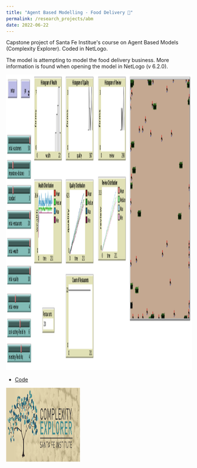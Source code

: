 ```yaml
---
title: "Agent Based Modelling - Food Delivery 🍱"
permalink: /research_projects/abm
date: 2022-06-22
---
```


Capstone project of Santa Fe Institue's course on Agent Based Models (Complexity Explorer). Coded in NetLogo.

The model is attempting to model the food delivery business. More information is found when opening the model in NetLogo (v 6.2.0).


<center><img src="/images/research_projects/netlogo.png" width="800" height="800" /></center>


* [Code](https://github.com/thomas0299/abm_sfi)


<img src="/images/cv/ce.png" width="200" height="200" />
